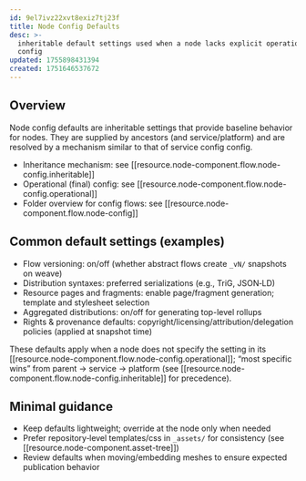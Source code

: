 ```yaml
---
id: 9el7ivz22xvt8exiz7tj23f
title: Node Config Defaults
desc: >-
  inheritable default settings used when a node lacks explicit operational
  config
updated: 1755898431394
created: 1751646537672
---
```


## Overview

Node config defaults are inheritable settings that provide baseline behavior for nodes. They are supplied by ancestors (and service/platform) and are resolved by a mechanism similar to that of service config config.

- Inheritance mechanism: see [[resource.node-component.flow.node-config.inheritable]]
- Operational (final) config: see [[resource.node-component.flow.node-config.operational]]
- Folder overview for config flows: see [[resource.node-component.flow.node-config]]

## Common default settings (examples)

- Flow versioning: on/off (whether abstract flows create `_vN/` snapshots on weave)
- Distribution syntaxes: preferred serializations (e.g., TriG, JSON‑LD)
- Resource pages and fragments: enable page/fragment generation; template and stylesheet selection
- Aggregated distributions: on/off for generating top-level rollups
- Rights & provenance defaults: copyright/licensing/attribution/delegation policies (applied at snapshot time)

These defaults apply when a node does not specify the setting in its [[resource.node-component.flow.node-config.operational]]; “most specific wins” from parent → service → platform (see [[resource.node-component.flow.node-config.inheritable]] for precedence).

## Minimal guidance

- Keep defaults lightweight; override at the node only when needed
- Prefer repository‑level templates/css in `_assets/` for consistency (see [[resource.node-component.asset-tree]])
- Review defaults when moving/embedding meshes to ensure expected publication behavior

